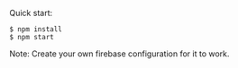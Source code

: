 
Quick start:

```
$ npm install
$ npm start
````


Note: Create your own firebase configuration for it to work. 